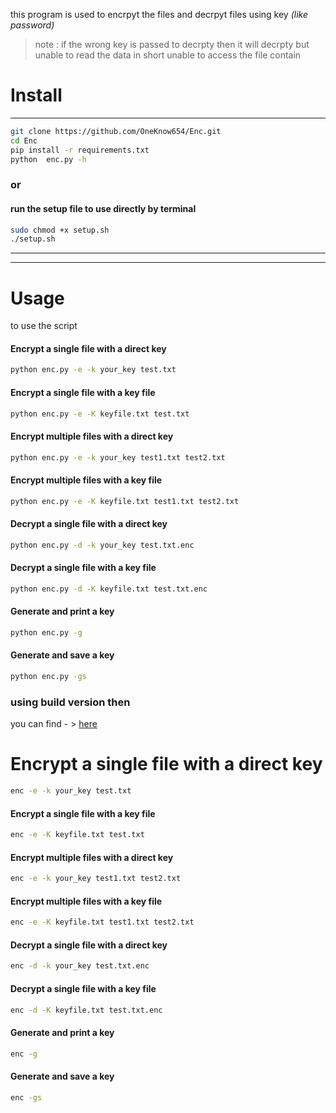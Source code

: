 this program is used to encrpyt  the files and  decrpyt files using key *(like password)* 
> note : if the wrong key is passed to decrpty then it will decrpty but unable to read the data in short unable to access the file contain



# Install
---

```bash
git clone https://github.com/OneKnow654/Enc.git
cd Enc
pip install -r requirements.txt
python  enc.py -h
```

### or

#### run the setup file to use directly by terminal
```bash
sudo chmod +x setup.sh
./setup.sh

```

---

---
# Usage
to use the script

#### Encrypt a single file with a direct key
```bash
python enc.py -e -k your_key test.txt
```
#### Encrypt a single file with a key file
```bash
python enc.py -e -K keyfile.txt test.txt
```


#### Encrypt multiple files with a direct key
```bash
python enc.py -e -k your_key test1.txt test2.txt
```

#### Encrypt multiple files with a key file
```bash
python enc.py -e -K keyfile.txt test1.txt test2.txt
```

#### Decrypt a single file with a direct key
```bash
python enc.py -d -k your_key test.txt.enc
```

#### Decrypt a single file with a key file
```bash
python enc.py -d -K keyfile.txt test.txt.enc
```

#### Generate and print a key
```bash
python enc.py -g
```

#### Generate and save a key
```bash
python enc.py -gs
``````
### using build version then 
you can find  - >  [ here ](https://github.com/OneKnow654/Enc/releases/download/Oneknown654/enc)


# Encrypt a single file with a direct key
```bash
enc -e -k your_key test.txt
```

#### Encrypt a single file with a key file
```bash
enc -e -K keyfile.txt test.txt
```

#### Encrypt multiple files with a direct key
```bash
enc -e -k your_key test1.txt test2.txt
```

#### Encrypt multiple files with a key file
```bash
enc -e -K keyfile.txt test1.txt test2.txt
```

#### Decrypt a single file with a direct key
```bash
enc -d -k your_key test.txt.enc
```

#### Decrypt a single file with a key file
```bash
enc -d -K keyfile.txt test.txt.enc
```

#### Generate and print a key
```bash
enc -g
```

#### Generate and save a key
```bash
enc -gs
```
